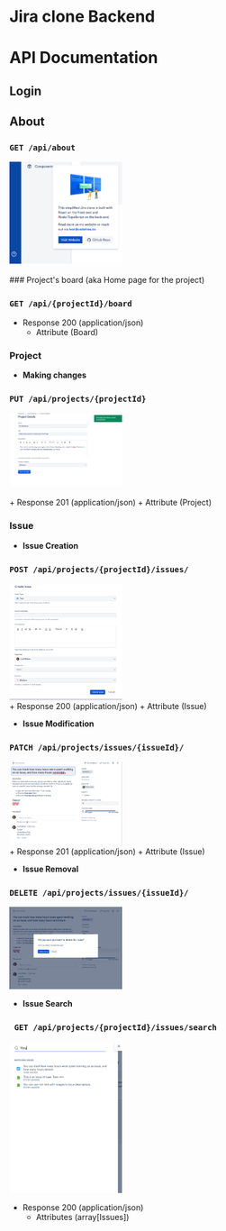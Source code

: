 # Jira clone Backend 
# API Documentation

## Login 
## About 
### `GET /api/about` 

<img src="./screenDocs/about.png" width="200">
<br>
<br>
### Project's board (aka Home page for the project) 

### `GET /api/{projectId}/board`
+ Response 200 (application/json)
    + Attribute (Board)
### Project 

* **Making changes** 
### `PUT /api/projects/{projectId}`

 <img src="./screenDocs/ProjectUpdate.png" width="200">
 <br>
 <br>
+ Response 201 (application/json)
    + Attribute (Project)
<br>

### Issue

* **Issue Creation**
### `POST /api/projects/{projectId}/issues/`

<img src="./screenDocs/IssueCreation.png" width="200">
<br>
+ Response 200 (application/json)
    + Attribute (Issue)

* **Issue Modification** 
### `PATCH /api/projects/issues/{issueId}/`

<img src="./screenDocs/IssueModification.png" width="200">

<br>
+ Response 201 (application/json)
    + Attribute (Issue)

* **Issue Removal**
### `DELETE /api/projects/issues/{issueId}/ `
<img src="./screenDocs/IssueDelete.png" width="200">


    

* **Issue Search** 
### ` GET /api/projects/{projectId}/issues/search`

<img src="./screenDocs/IssueSearch.png" width="200">

+ Response 200 (application/json)
    + Attributes (array[Issues])


